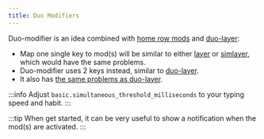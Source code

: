 ```yaml
---
title: Duo Modifiers
---
```


Duo-modifier is an idea combined with [home row mods](https://precondition.github.io/home-row-mods)
and [duo-layer](/rules/duo-layer):

- Map one single key to mod(s) will be similar to either [layer](/rules/layer)
  or [simlayer](/rules/simlayer), which would have the same problems.
- Duo-modifier uses 2 keys instead, similar to [duo-layer](/rules/duo-layer).
- It also has [the same problems as duo-layer](/rules/duo-layer#problems-in-duo-layer).

:::info
Adjust `basic.simultaneous_threshold_milliseconds` to your typing speed and habit.
:::

:::tip
When get started, it can be very useful to show a notification when the mod(s)
are activated.
:::
